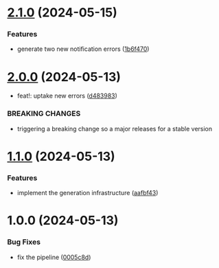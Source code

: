 # [2.1.0](https://github.com/wwi21seb-projekt/errors-ts/compare/v2.0.0...v2.1.0) (2024-05-15)


### Features

* generate two new notification errors ([1b6f470](https://github.com/wwi21seb-projekt/errors-ts/commit/1b6f470bd4482936f75d8dad38b8160e22eeaaf5))

# [2.0.0](https://github.com/wwi21seb-projekt/errors-ts/compare/v1.1.0...v2.0.0) (2024-05-13)


* feat!: uptake new errors ([d483983](https://github.com/wwi21seb-projekt/errors-ts/commit/d483983cf487c042bcf748d361207a642f00745c))


### BREAKING CHANGES

* triggering a breaking change so a major releases for a stable version

# [1.1.0](https://github.com/wwi21seb-projekt/errors-ts/compare/v1.0.0...v1.1.0) (2024-05-13)


### Features

* implement the generation infrastructure ([aafbf43](https://github.com/wwi21seb-projekt/errors-ts/commit/aafbf4350ed6aba34bac686941ab5cf38804384c))

# 1.0.0 (2024-05-13)


### Bug Fixes

* fix the pipeline ([0005c8d](https://github.com/wwi21seb-projekt/errors-ts/commit/0005c8dba287c2b554dbef07bd394e19589686d9))
